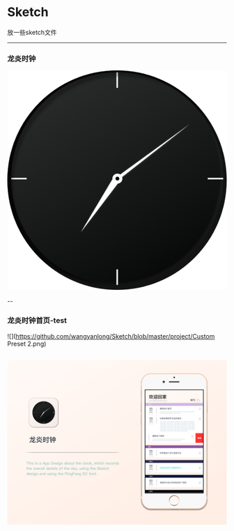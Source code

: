 # Sketch
放一些sketch文件

---

### 龙炎时钟

![](https://github.com/wangyanlong/Sketch/blob/master/project/龙炎时钟.png)

--

### 龙炎时钟首页-test

![](https://github.com/wangyanlong/Sketch/blob/master/project/Custom Preset 2.png)

![](https://github.com/wangyanlong/Sketch/blob/master/project/UI中国3.png)
--


